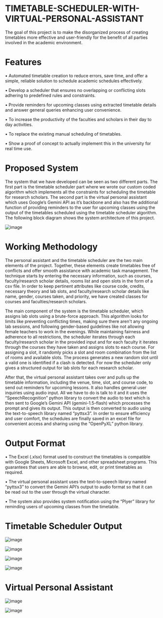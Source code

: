 # TIMETABLE-SCHEDULER-WITH-VIRTUAL-PERSONAL-ASSISTANT
The goal of this project is to make the disorganized process of creating timetables more effective and user-friendly for the benefit of all parties involved in the academic environment.
# Features
• Automated timetable creation to reduce errors, save time, and offer a simple, reliable solution to schedule academic schedules effectively.

• Develop a scheduler that ensures no overlapping or conflicting slots adhering to predefined rules and constraints.

• Provide reminders for upcoming classes using extracted timetable details and answer general queries enhancing user convenience.

• To increase the productivity of the faculties and scholars in their day to day activities.

• To replace the existing manual scheduling of timetables.

• Show a proof of concept to actually implement this in the university for real time use.

# Proposed System
The system that we have developed can be seen as two different parts. The first part is the timetable scheduler part where we wrote our custom coded algorithm which implements all the constraints for scheduling the timetable for research scholars. The second part is the virtual personal assistant which uses Google’s Gemini API as it’s backbone and also has the additional function of providing reminders to the user for upcoming classes using the output of the timetables scheduled using the timetable scheduler algorithm. The following block diagram shows the system architecture of this project.

![image](https://github.com/user-attachments/assets/26acfe1b-baef-4bb3-acfa-ee3a62e5c912)

# Working Methodology
The personal assistant and the timetable scheduler are the two main elements of the
project. Together, these elements create timetables free of conflicts and offer smooth assistance
with academic task management. The technique starts by entering the necessary information, such
as courses, faculty/research scholar details, rooms list and open slots in the form of a csv file. In
order to keep pertinent attributes like course code, credits, necessary theory and lab slots, and
faculty/research scholar details like name, gender, courses taken, and priority, we have created
classes for courses and faculties/research scholars.

The main component of the system is the timetable scheduler, which assigns lab slots
using a brute-force approach. This algorithm looks for limits like preventing conflicting times,
making sure there aren't any ongoing lab sessions, and following gender-based guidelines like not
allowing female teachers to work in the evenings. While maintaining fairness and adherence to all
restrictions, the scheduler iterates through each faculty/research scholar in the provided input and
for each faculty it iterates through the courses they have taken and assigns slots to each course.
For assigning a slot, it randomly picks a slot and room combination from the list of rooms and
available slots. The process generates a new random slot until a valid one is identified if a clash is
detected. For now the scheduler only gives a structured output for lab slots for each research
scholar.

After that, the virtual personal assistant takes over and pulls up the timetable information,
including the venue, time, slot, and course code, to send out reminders for upcoming lessons. It
also handles general user inquiries using audio input. All we have to do is talk to it and it uses the
“SpeechRecognition” python library to convert the audio to text which is then sent to Google’s
Gemini API (gemini-1.5-flash) which processes the prompt and gives its output. This output is
then converted to audio using the text-to-speech library named “pyttsx3”. In order to ensure
efficiency and user comfort, the schedules are finally saved in an excel file for convenient access
and sharing using the “OpenPyXL” python library.

# Output Format
• The Excel (.xlsx) format used to construct the timetables is compatible with Google
Sheets, Microsoft Excel, and other spreadsheet programs. This guarantees that users
are able to browse, edit, or print timetables as required.

• The virtual personal assistant uses the text-to-speech library named “pyttsx3” to
convert the Gemini API’s output to audio format so that it can be read out to the user
through the virtual character.

• The system also provides system notification using the “Plyer” library for reminding
users of upcoming classes from the timetable.

# Timetable Scheduler Output

![image](https://github.com/user-attachments/assets/6bc7266d-894e-4659-8604-250850024dfe)

![image](https://github.com/user-attachments/assets/c7d13b1b-395a-4918-9c5b-191ff89f6958)

![image](https://github.com/user-attachments/assets/91525cb3-a871-4103-843c-673cc321f8b5)

![image](https://github.com/user-attachments/assets/df6e6ea3-7748-46fa-b454-63294812df27)

# Virtual Personal Assistant

![image](https://github.com/user-attachments/assets/8e9da6cf-f20a-46b2-b6ad-5f5377f68290)

![image](https://github.com/user-attachments/assets/79d502e7-63f4-4c0e-807e-86737b7e926a)




